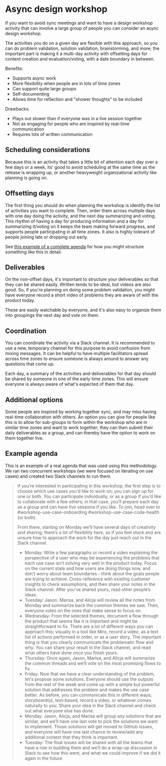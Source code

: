 # Async design workshop

If you want to avoid sync meetings and want to have a design workshop activity that can involve a large group of people you can consider an async design workshop.

The activities you do on a given day are flexible with this approach, so you can do problem validation, solution validation, brainstorming, and more; the important part is making it a multi-day activity with offsetting days for content creation and evaluation/voting, with a date boundary in between.

Benefits:

- Supports async work
- More flexibility when people are in lots of time zones
- Can support quite large groups
- Self-documenting
- Allows time for reflection and "shower thoughts" to be included

Drawbacks:

- Plays out slower than if everyone was in a live session together
- Not as engaging for people who are inspired by real-time communication
- Requires lots of written communication

## Scheduling considerations

Because this is an activity that takes a little bit of attention each day over a few days or a week, its' good to avoid scheduling at the same time as the release is wrapping up, or another heavyweight organizational activity like planning is going on.

## Offsetting days

The first thing you should do when planning the workshop is identify the list of activities you want to complete. Then, order them across multiple days with one day doing the activity, and the next day summarizing and voting. This rhythm of having a day for producing information and a day for summarizing it/voting on it keeps the team making forward progress, and supports people participating in all time zones. It also is highly tolerant of people joining late or dropping out early.

See [this example of a complete agenda](#example-agenda) for how you might structure something like this in detail.

## Deliverables

On the non-offset days, it's important to structure your deliverables so that they can be shared easily. Written tends to be ideal, but videos are also good. So, if you're planning on doing some problem validation, you might have everyone record a short video of problems they are aware of with the product today.

These are easily watchable by everyone, and it's also easy to organize them into groupings the next day and vote on them.

## Coordination

You can coordinate the activity via a Slack channel. It is recommended to use a new, temporary channel for this purpose to avoid confusion from mixing messages. It can be helpful to have multiple facilitators spread across time zones to ensure someone is always around to answer any questions that come up.

Each day, a summary of the activities and deliverables for that day should be shared by someone in one of the early time zones. This will ensure everyone is always aware of what's expected of them that day.

## Additional options

Some people are inspired by working together sync, and may miss having real-time collaboration with others. An option you can give for people like this is to allow for sub-groups to form within the workshop who are in similar time zones and want to work together; they can then submit their daily deliverables as a group, and can thereby have the option to work on them together live.

## Example agenda

This is an example of a real agenda that was used using this methodology. We ran two concurrent workshops (we were focused on iterating on use cases) and created two Slack channels to run them.

> If you’re interested in participating in this workshop, the first step is to choose which use cases you'd like to work on; you can sign up for one or both. You can participate individually, or as a group if you’d like to collaborate with a few others; in that case, you’ll prepare each day as a group and can have live sessions if you like. To join, head over to #workshop-use-case-onboarding #workshop-use-case-code-health (or both).
>
> From there, starting on Monday we’ll have several days of creativity and sharing; there’s a lot of flexibility here, so if you feel stuck and are unsure how to approach the work for the day just reach out in the Slack channel.
>
> - Monday: Write a few paragraphs or record a video explaining the perspective of a user who may be experiencing the problems that each use case isn’t solving very well in the product today. Focus on the current state and how users are doing things now, and don’t worry about team boundaries - think about the goals people are trying to achieve. Cross-reference with existing customer insights to check assumptions, and then share your notes in the Slack channel. After you’ve shared yours, read other people’s ideas.
> - Tuesday: Jason, Marisa, and Alicja will review all the notes from Monday and summarize back the common themes we saw. Then, everyone votes on the ones that make sense to focus on.
> - Wednesday: From the selected themes, document a flow through the product that seems like it is important and might be straightforward to fix. There are a lot of different ways you can approach this; visually in a tool like Miro, record a video, as a text list of actions performed in order, or as a user story. The important thing is that you clearly communicate the problematic flow and why. You can share your result in the Slack channel, and read what others have done once you finish yours.
> - Thursday: Once again, Jason, Marisa, and Alicja will summarize the common threads and we’ll vote on the most promising flows to fix.
> - Friday: Now that we have a clear understanding of the problem, let's propose some solutions. Everyone should use the outputs from the rest of the week and come up with a simple but powerful solution that addresses the problem and makes the use case better. As before, you can communicate this in different ways; storyboard(s), text-based, record a video, or whatever comes naturally to you. Share your idea in the Slack channel and check out what everyone else has done.
> - Monday: Jason, Alicja, and Marisa will group any solutions that are similar, and we’ll have one last vote to pick the solutions we want to implement. Those solutions will get moved to GitHub issues, and everyone will have one last chance to review/add any additional context that they think is important.
> - Tuesday: The final issues will be shared with all the teams that have a role in building them and we’ll do a wrap-up discussion in Slack to see how this went, and what we could improve if we did it again in the future.
